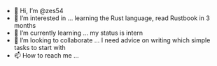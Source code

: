 - 👋 Hi, I’m @zes54
- 👀 I’m interested in ... learning the Rust language, read Rustbook in 3 months
- 🌱 I’m currently learning ... my status is intern
- 💞️ I’m looking to collaborate ... I need advice on writing which simple tasks to start with
- 📫 How to reach me ... 
<!---
AKA-AKA-AKA/AKA-AKA-AKA is a ✨ special ✨ repository because its `README.md` (this file) appears on your GitHub profile.
You can click the Preview link to take a look at your changes.
--->
